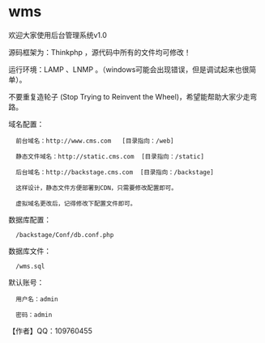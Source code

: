 # wms
欢迎大家使用后台管理系统v1.0

源码框架为：Thinkphp ，源代码中所有的文件均可修改！

运行环境：LAMP 、LNMP 。（windows可能会出现错误，但是调试起来也很简单）。

不要重复造轮子 (Stop Trying to Reinvent the Wheel)，希望能帮助大家少走弯路。

域名配置：

      前台域名：http://www.cms.com   [目录指向：/web]

      静态文件域名：http://static.cms.com  [目录指向：/static]

      后台域名：http://backstage.cms.com  [目录指向：/backstage]

      这样设计，静态文件方便部署到CDN，只需要修改配置即可。

      虚拟域名更改后，记得修改下配置文件即可。

数据库配置：

      /backstage/Conf/db.conf.php

数据库文件：

      /wms.sql

默认账号：

      用户名：admin

      密码：admin

【作者】QQ：109760455
